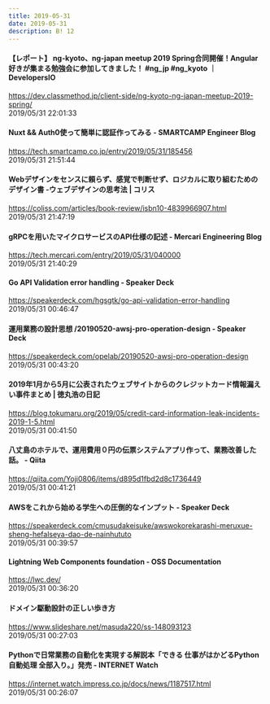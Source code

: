 ```yaml
---
title: 2019-05-31
date: 2019-05-31
description: B! 12
---
```


#### 【レポート】 ng-kyoto、ng-japan meetup 2019 Spring合同開催！Angular好きが集まる勉強会に参加してきました！ #ng_jp #ng_kyoto ｜ DevelopersIO
https://dev.classmethod.jp/client-side/ng-kyoto-ng-japan-meetup-2019-spring/<br>
2019/05/31 22:01:33<br>


#### Nuxt && Auth0使って簡単に認証作ってみる - SMARTCAMP Engineer Blog
https://tech.smartcamp.co.jp/entry/2019/05/31/185456<br>
2019/05/31 21:51:44<br>


####   Webデザインをセンスに頼らず、感覚で判断せず、ロジカルに取り組むためのデザイン書 -ウェブデザインの思考法 | コリス
https://coliss.com/articles/book-review/isbn10-4839966907.html<br>
2019/05/31 21:47:19<br>


#### gRPCを用いたマイクロサービスのAPI仕様の記述 - Mercari Engineering Blog
https://tech.mercari.com/entry/2019/05/31/040000<br>
2019/05/31 21:40:29<br>


#### Go API Validation error  handling - Speaker Deck
https://speakerdeck.com/hgsgtk/go-api-validation-error-handling<br>
2019/05/31 00:46:47<br>


#### 運用業務の設計思想 /20190520-awsj-pro-operation-design - Speaker Deck
https://speakerdeck.com/opelab/20190520-awsj-pro-operation-design<br>
2019/05/31 00:43:20<br>


#### 2019年1月から5月に公表されたウェブサイトからのクレジットカード情報漏えい事件まとめ | 徳丸浩の日記
https://blog.tokumaru.org/2019/05/credit-card-information-leak-incidents-2019-1-5.html<br>
2019/05/31 00:41:50<br>


#### 八丈島のホテルで、運用費用０円の伝票システムアプリ作って、業務改善した話。 - Qiita
https://qiita.com/Yoji0806/items/d895d1fbd2d8c1736449<br>
2019/05/31 00:41:21<br>


#### AWSをこれから始める学生への圧倒的なインプット - Speaker Deck
https://speakerdeck.com/cmusudakeisuke/awswokorekarashi-meruxue-sheng-hefalseya-dao-de-nainhututo<br>
2019/05/31 00:39:57<br>


#### Lightning Web Components foundation - OSS Documentation
https://lwc.dev/<br>
2019/05/31 00:36:20<br>


#### ドメイン駆動設計の正しい歩き方
https://www.slideshare.net/masuda220/ss-148093123<br>
2019/05/31 00:27:03<br>


#### Pythonで日常業務の自動化を実現する解説本「できる 仕事がはかどるPython自動処理 全部入り。」発売 - INTERNET Watch
https://internet.watch.impress.co.jp/docs/news/1187517.html<br>
2019/05/31 00:26:07<br>


